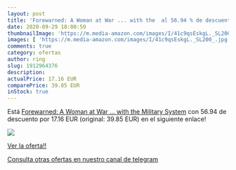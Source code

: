 ```yaml
---
layout: post
title: 'Forewarned: A Woman at War ... with the  al 56.94 % de descuento'
date: 2020-09-29 18:00:59
thumbnailImage: 'https://m.media-amazon.com/images/I/41c9qsEskgL._SL200_.jpg'
images: [ 'https://m.media-amazon.com/images/I/41c9qsEskgL._SL200_.jpg' ]
comments: true
category: ofertas
author: ring
slug: 1912964376
description:
actualPrice: 17.16 EUR
comparePrice: 39.85 EUR
inStock: true
---
```


Está [Forewarned: A Woman at War ... with the Military System](https://www.amazon.es/dp/1912964376/?tag=redken-21) con 56.94 de descuento por 17.16 EUR (original: 39.85 EUR) en el siguiente enlace!

[![](https://m.media-amazon.com/images/I/41c9qsEskgL._SL200_.jpg)](https://www.amazon.es/dp/1912964376/?tag=redken-21)

[Ver la oferta!!](https://www.amazon.es/dp/1912964376/?tag=redken-21)

[Consulta otras ofertas en nuestro canal de telegram](https://t.me/s/ofertas25)
